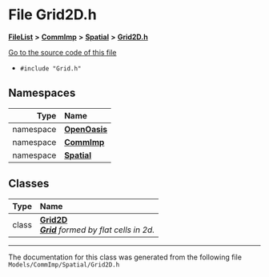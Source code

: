 

# File Grid2D.h



[**FileList**](files.md) **>** [**CommImp**](dir_6202b98a8704f42b1ea358646461643f.md) **>** [**Spatial**](dir_47a0bcc12c466f07097ed8db741700fa.md) **>** [**Grid2D.h**](_grid2_d_8h.md)

[Go to the source code of this file](_grid2_d_8h_source.md)



* `#include "Grid.h"`













## Namespaces

| Type | Name |
| ---: | :--- |
| namespace | [**OpenOasis**](namespace_open_oasis.md) <br> |
| namespace | [**CommImp**](namespace_open_oasis_1_1_comm_imp.md) <br> |
| namespace | [**Spatial**](namespace_open_oasis_1_1_comm_imp_1_1_spatial.md) <br> |


## Classes

| Type | Name |
| ---: | :--- |
| class | [**Grid2D**](class_open_oasis_1_1_comm_imp_1_1_spatial_1_1_grid2_d.md) <br>[_**Grid**_](class_open_oasis_1_1_comm_imp_1_1_spatial_1_1_grid.md) _formed by flat cells in 2d._ |



















































------------------------------
The documentation for this class was generated from the following file `Models/CommImp/Spatial/Grid2D.h`

